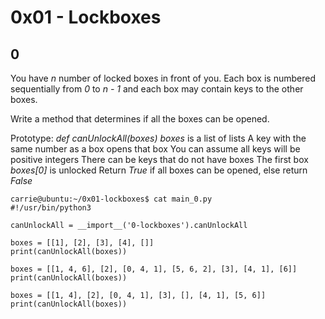 # 0x01 - Lockboxes

## 0

You have *n* number of locked boxes in front of you. Each box is numbered sequentially from *0* to *n - 1* and each box may contain keys to the other boxes.

Write a method that determines if all the boxes can be opened.

Prototype: *def canUnlockAll(boxes)*
*boxes* is a list of lists
A key with the same number as a box opens that box
You can assume all keys will be positive integers
There can be keys that do not have boxes
The first box *boxes[0]* is unlocked
Return *True* if all boxes can be opened, else return *False*

```
carrie@ubuntu:~/0x01-lockboxes$ cat main_0.py
#!/usr/bin/python3

canUnlockAll = __import__('0-lockboxes').canUnlockAll

boxes = [[1], [2], [3], [4], []]
print(canUnlockAll(boxes))

boxes = [[1, 4, 6], [2], [0, 4, 1], [5, 6, 2], [3], [4, 1], [6]]
print(canUnlockAll(boxes))

boxes = [[1, 4], [2], [0, 4, 1], [3], [], [4, 1], [5, 6]]
print(canUnlockAll(boxes))
```
